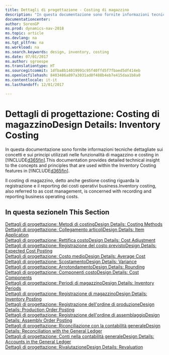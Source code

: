 ```yaml
---
title: Dettagli di progettazione - Costing di magazzino
description: "In questa documentazione sono fornite informazioni tecniche dettagliate sui concetti e sui principi utilizzati nelle funzionalità di magazzino e costing in [!INCLUDE[d365fin](includes/d365fin_md.md)]."
documentationcenter: 
author: SorenGP
ms.prod: dynamics-nav-2018
ms.topic: article
ms.devlang: na
ms.tgt_pltfrm: na
ms.workload: na
ms.search.keywords: design, inventory, costing
ms.date: 07/01/2017
ms.author: sgroespe
ms.translationtype: HT
ms.sourcegitcommit: 1dfba8b14019991c95f40ffd5f7fbaed5df414eb
ms.openlocfilehash: 8403486a897a3031ad0f488b4eb7e415daa1b8a0
ms.contentlocale: it-it
ms.lasthandoff: 12/01/2017

---
```

# <a name="design-details-inventory-costing"></a><span data-ttu-id="f26d0-103">Dettagli di progettazione: Costing di magazzino</span><span class="sxs-lookup"><span data-stu-id="f26d0-103">Design Details: Inventory Costing</span></span>
<span data-ttu-id="f26d0-104">In questa documentazione sono fornite informazioni tecniche dettagliate sui concetti e sui principi utilizzati nelle funzionalità di magazzino e costing in [!INCLUDE[d365fin](includes/d365fin_md.md)].</span><span class="sxs-lookup"><span data-stu-id="f26d0-104">This documentation provides detailed technical insight to the concepts and principles that are used within the Inventory Costing features in [!INCLUDE[d365fin](includes/d365fin_md.md)].</span></span>  

<span data-ttu-id="f26d0-105">Il costing di magazzino, detto anche gestione costing riguarda la registrazione e il reporting dei costi operativi business.</span><span class="sxs-lookup"><span data-stu-id="f26d0-105">Inventory costing, also referred to as cost management, is concerned with recording and reporting business operating costs.</span></span>  

## <a name="in-this-section"></a><span data-ttu-id="f26d0-106">In questa sezione</span><span class="sxs-lookup"><span data-stu-id="f26d0-106">In This Section</span></span>  
[<span data-ttu-id="f26d0-107">Dettagli di progettazione: Metodi di costing</span><span class="sxs-lookup"><span data-stu-id="f26d0-107">Design Details: Costing Methods</span></span>](design-details-costing-methods.md)  
[<span data-ttu-id="f26d0-108">Dettagli di progettazione: Collegamento articoli</span><span class="sxs-lookup"><span data-stu-id="f26d0-108">Design Details: Item Application</span></span>](design-details-item-application.md)  
[<span data-ttu-id="f26d0-109">Dettagli di progettazione: Rettifica costo</span><span class="sxs-lookup"><span data-stu-id="f26d0-109">Design Details: Cost Adjustment</span></span>](design-details-cost-adjustment.md)  
[<span data-ttu-id="f26d0-110">Dettagli di progettazione: Registrazione del costo previsto</span><span class="sxs-lookup"><span data-stu-id="f26d0-110">Design Details: Expected Cost Posting</span></span>](design-details-expected-cost-posting.md)  
[<span data-ttu-id="f26d0-111">Dettagli di progettazione: Costo medio</span><span class="sxs-lookup"><span data-stu-id="f26d0-111">Design Details: Average Cost</span></span>](design-details-average-cost.md)  
[<span data-ttu-id="f26d0-112">Dettagli di progettazione: Scostamento</span><span class="sxs-lookup"><span data-stu-id="f26d0-112">Design Details: Variance</span></span>](design-details-variance.md)  
[<span data-ttu-id="f26d0-113">Dettagli di progettazione: Arrotondamento</span><span class="sxs-lookup"><span data-stu-id="f26d0-113">Design Details: Rounding</span></span>](design-details-rounding.md)  
[<span data-ttu-id="f26d0-114">Dettagli di progettazione: Componenti costo</span><span class="sxs-lookup"><span data-stu-id="f26d0-114">Design Details: Cost Components</span></span>](design-details-cost-components.md)  
[<span data-ttu-id="f26d0-115">Dettagli di progettazione: Periodi di magazzino</span><span class="sxs-lookup"><span data-stu-id="f26d0-115">Design Details: Inventory Periods</span></span>](design-details-inventory-periods.md)  
[<span data-ttu-id="f26d0-116">Dettagli di progettazione: Registrazione di magazzino</span><span class="sxs-lookup"><span data-stu-id="f26d0-116">Design Details: Inventory Posting</span></span>](design-details-inventory-posting.md)  
[<span data-ttu-id="f26d0-117">Dettagli di progettazione: Registrazione dell'ordine di produzione</span><span class="sxs-lookup"><span data-stu-id="f26d0-117">Design Details: Production Order Posting</span></span>](design-details-production-order-posting.md)  
[<span data-ttu-id="f26d0-118">Dettagli di progettazione: Registrazione dell'ordine di assemblaggio</span><span class="sxs-lookup"><span data-stu-id="f26d0-118">Design Details: Assembly Order Posting</span></span>](design-details-assembly-order-posting.md)  
[<span data-ttu-id="f26d0-119">Dettagli di progettazione: Riconciliazione con la contabilità generale</span><span class="sxs-lookup"><span data-stu-id="f26d0-119">Design Details: Reconciliation with the General Ledger</span></span>](design-details-reconciliation-with-the-general-ledger.md)  
[<span data-ttu-id="f26d0-120">Dettagli di progettazione: Conti nella contabilità generale</span><span class="sxs-lookup"><span data-stu-id="f26d0-120">Design Details: Accounts in the General Ledger</span></span>](design-details-accounts-in-the-general-ledger.md)  
[<span data-ttu-id="f26d0-121">Dettagli di progettazione: Rivalutazione</span><span class="sxs-lookup"><span data-stu-id="f26d0-121">Design Details: Revaluation</span></span>](design-details-revaluation.md)

